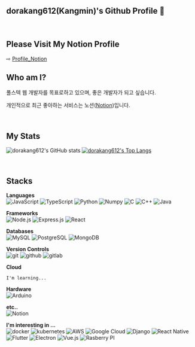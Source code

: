 ## dorakang612(Kangmin)'s Github Profile 👋

<br>

## Please Visit My Notion Profile
⇨ [Profile_Notion](https://dorakang612.notion.site/Kangmin-An-_-The-Trouble-Shooter-13481f178915407882e54aa7d29943a3)


## Who am I?
풀스텍 웹 개발자를 목표로하고 있으며, 좋은 개발자가 되고 싶습니다.

개인적으로 최근 좋아하는 서비스는 노션([Notion](https://www.notion.so/ko/product?utm_source=google&utm_campaign=10805039169&utm_medium=104440699817&utm_content=455555244419&utm_term=%EB%85%B8%EC%85%98&targetid=kwd-827502875973&gclid=Cj0KCQjwp86EBhD7ARIsAFkgakgw_PX91PTTNnKLksXes1piG1he48BckrqsgKsfesUGj93YW3CYy9caAs_dEALw_wcB))입니다.

<br>

## My Stats

![dorakang612's GitHub stats](https://github-readme-stats.vercel.app/api?username=dorakang612&theme=vue-dark&line_height=24&show_icons=true)
[![dorakang612's Top Langs](https://github-readme-stats.vercel.app/api/top-langs/?username=dorakang612&theme=vue-dark&langs_count=10&layout=compact)](https://github.com/anuraghazra/github-readme-stats)

<br>

## Stacks

**Languages**
<br>
![JavaScript](https://img.shields.io/badge/JavaScript-323330?style=for-the-badge&logo=javascript&logoColor=F7DF1E)
![TypeScript](https://img.shields.io/badge/TypeScript-007ACC?style=for-the-badge&logo=typescript&logoColor=white)
![Python](https://img.shields.io/badge/Python-3776AB?style=for-the-badge&logo=python&logoColor=white)
![Numpy](https://img.shields.io/badge/Numpy-777BB4?style=for-the-badge&logo=numpy&logoColor=white)
![C](https://img.shields.io/badge/C-00599C?style=for-the-badge&logo=c&logoColor=white)
![C++](https://img.shields.io/badge/C%2B%2B-00599C?style=for-the-badge&logo=c%2B%2B&logoColor=white)
![Java](https://img.shields.io/badge/Java-ED8B00?style=for-the-badge&logo=java&logoColor=white)

**Frameworks**
<br>
![Node.js](https://img.shields.io/badge/Node.js-339933?style=for-the-badge&logo=nodedotjs&logoColor=white)
![Express.js](https://img.shields.io/badge/Express.js-000000?style=for-the-badge&logo=express&logoColor=white)
![React](https://img.shields.io/badge/React-20232A?style=for-the-badge&logo=react&logoColor=61DAFB)

**Databases**
<br>
![MySQL](https://img.shields.io/badge/MySQL-00000F?style=for-the-badge&logo=mysql&logoColor=white)
![PostgreSQL](https://img.shields.io/badge/PostgreSQL-316192?style=for-the-badge&logo=postgresql&logoColor=white)
![MongoDB](https://img.shields.io/badge/MongoDB-4EA94B?style=for-the-badge&logo=mongodb&logoColor=white)

**Version Controls**
<br>
![git](https://img.shields.io/badge/Git-F05032?style=for-the-badge&logo=git&logoColor=white)
![github](https://img.shields.io/badge/GitHub-100000?style=for-the-badge&logo=github&logoColor=white)
![gitlab](https://img.shields.io/badge/GitLab-330F63?style=for-the-badge&logo=gitlab&logoColor=white)

**Cloud**

    I'm learning...

**Hardware**
<br>
![Arduino](https://img.shields.io/badge/Arduino-00979D?style=for-the-badge&logo=Arduino&logoColor=white)

**etc..**
<br>
![Notion](https://img.shields.io/badge/Notion-000000?style=for-the-badge&logo=notion&logoColor=white)

**I'm interesting in ...**
<br>
![docker](https://img.shields.io/badge/Docker-2CA5E0?style=for-the-badge&logo=docker&logoColor=white)
![kubernetes](https://img.shields.io/badge/kubernetes-326ce5.svg?&style=for-the-badge&logo=kubernetes&logoColor=white)
![AWS](https://img.shields.io/badge/Amazon_AWS-232F3E?style=for-the-badge&logo=amazon-aws&logoColor=white)
![Google Cloud](https://img.shields.io/badge/Google_Cloud-4285F4?style=for-the-badge&logo=google-cloud&logoColor=white)
![Django](https://img.shields.io/badge/Django-092E20?style=for-the-badge&logo=django&logoColor=green)
![React Native](https://img.shields.io/badge/React_Native-20232A?style=for-the-badge&logo=react&logoColor=61DAFB)
![Flutter](https://img.shields.io/badge/Flutter-02569B?style=for-the-badge&logo=flutter&logoColor=white)
![Electron](https://img.shields.io/badge/Electron-2B2E3A?style=for-the-badge&logo=electron&logoColor=9FEAF9)
![Vue.js](https://img.shields.io/badge/Vue.js-35495E?style=for-the-badge&logo=vuedotjs&logoColor=4FC08D)
![Rasberry PI](https://img.shields.io/badge/Raspberry%20Pi-A22846?style=for-the-badge&logo=Raspberry%20Pi&logoColor=white)


<!--
**dorakang612/dorakang612** is a ✨ _special_ ✨ repository because its `README.md` (this file) appears on your GitHub profile.

Here are some ideas to get you started:

- 🔭 I’m currently working on ...
- 🌱 I’m currently learning ...
- 👯 I’m looking to collaborate on ...
- 🤔 I’m looking for help with ...
- 💬 Ask me about ...
- 📫 How to reach me: ...
- 😄 Pronouns: ...
- ⚡ Fun fact: ...
-->

